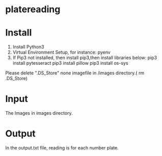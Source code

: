# platereading

# Install

1) Install Python3
2) Virtual Environment Setup, for instance: pyenv
3) If Pip3 not installed, then install pip3,then install libraries below:
  pip3 install pytesseract
  pip3 install pillow
  pip3 install os-sys


Please delete ".DS_Store" none imagefile in /images directory.( rm .DS_Store)

# Input

The Images in images directory.

# Output

In the output.txt file, reading is for each number plate. 
